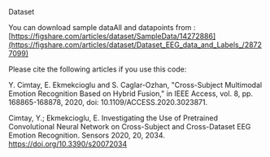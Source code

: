 Dataset

You can download sample dataAll and datapoints from : [https://figshare.com/articles/dataset/SampleData/14272886](https://figshare.com/articles/dataset/Dataset_EEG_data_and_Labels_/28727099)

Please cite the following articles if you use this code:

Y. Cimtay, E. Ekmekcioglu and S. Caglar-Ozhan, "Cross-Subject Multimodal Emotion Recognition Based on Hybrid Fusion," in IEEE Access, vol. 8, pp. 168865-168878, 2020, doi: 10.1109/ACCESS.2020.3023871.

Cimtay, Y.; Ekmekcioglu, E. Investigating the Use of Pretrained Convolutional Neural Network on Cross-Subject and Cross-Dataset EEG Emotion Recognition. Sensors 2020, 20, 2034. https://doi.org/10.3390/s20072034
